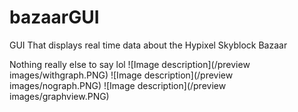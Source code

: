 # bazaarGUI
GUI That displays real time data about the Hypixel Skyblock Bazaar

Nothing really else to say lol
![Image description](/preview images/withgraph.PNG)
![Image description](/preview images/nograph.PNG)
![Image description](/preview images/graphview.PNG)
